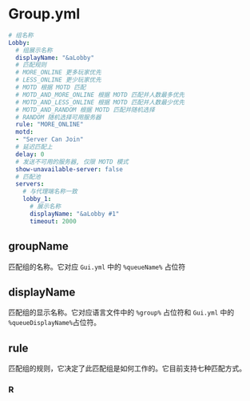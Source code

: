 # Group.yml

```yaml
# 组名称
Lobby:
  # 组展示名称
  displayName: "&aLobby"
  # 匹配规则
  # MORE_ONLINE 更多玩家优先
  # LESS_ONLINE 更少玩家优先
  # MOTD 根据 MOTD 匹配
  # MOTD_AND_MORE_ONLINE 根据 MOTD 匹配并人数最多优先
  # MOTD_AND_LESS_ONLINE 根据 MOTD 匹配并人数最少优先
  # MOTD_AND_RANDOM 根据 MOTD 匹配并随机选择
  # RANDOM 随机选择可用服务器
  rule: "MORE_ONLINE"
  motd:
  - "Server Can Join"
  # 延迟匹配上
  delay: 0
  # 发送不可用的服务器, 仅限 MOTD 模式
  show-unavailable-server: false
  # 匹配池
  servers:
    # 与代理端名称一致
    lobby_1:
      # 展示名称
      displayName: "&aLobby #1"
      timeout: 2000
```

## groupName

匹配组的名称。它对应 `Gui.yml` 中的 `%queueName%` 占位符

## displayName

匹配组的显示名称。它对应语言文件中的 `%group%` 占位符和 `Gui.yml` 中的 `%queueDisplayName%`占位符。

## rule

匹配组的规则，它决定了此匹配组是如何工作的。它目前支持七种匹配方式。

### R
